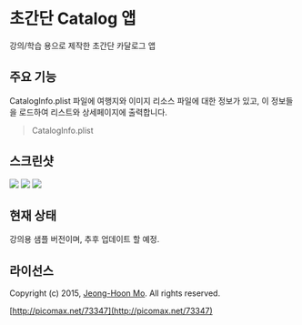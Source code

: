 # 초간단 Catalog 앱

강의/학습 용으로 제작한 초간단 카달로그 앱

## 주요 기능
CatalogInfo.plist 파일에 여행지와 이미지 리소스 파일에 대한 정보가 있고,
이 정보들을 로드하여 리스트와 상세페이지에 출력합니다.
> CatalogInfo.plist

## 스크린샷

![](http://www.picomax.net/xe/files/attach/images/207/347/073/aa0cceff5291bab63bf3534d6f0f1076.png)
![](http://www.picomax.net/xe/files/attach/images/207/347/073/47dd04fc8dc78c03ff26712e9f356387.png)
![](http://www.picomax.net/xe/files/attach/images/207/347/073/4343d5e761f78e93228a5cd10096c8b8.png)

## 현재 상태

강의용 샘플 버전이며, 추후 업데이트 할 예정.

## 라이선스

Copyright (c) 2015, [Jeong-Hoon Mo](https://github.com/picomax).
All rights reserved.

[http://picomax.net/73347](http://picomax.net/73347)
